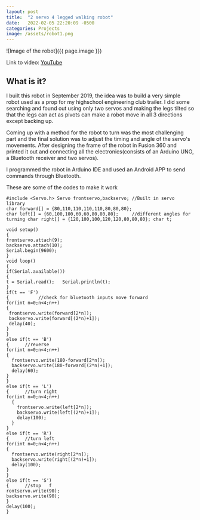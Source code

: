 ```yaml
---
layout: post
title:  "2 servo 4 legged walking robot"
date:   2022-02-05 22:20:09 -0500
categories: Projects
image: /assets/robot1.png
---
```

![Image of the robot]({{ page.image }})

Link to video: [YouTube](https://youtu.be/Es3T07xIOaM)
## What is it?

  I built this robot in September 2019, the idea was to build a very simple robot used as a prop for my highschool engineering club trailer. I did some searching and found out using only two servos and making the legs tilted so that the legs can act as pivots can make a robot move in all 3 directions except backing up. 

  Coming up with a method for the robot to turn was the most challenging part and the final solution was to adjust the timing and angle of the servo's movements. After designing the frame of the robot in Fusion 360 and printed it out and
  connecting all the electronics(consists of an Arduino UNO, a Bluetooth receiver and two servos).
  
  I programmed the robot in Arduino IDE and used an Android APP to send commands through Bluetooth.

  These are some of the codes to make it work

  ```
#include <Servo.h> Servo frontservo,backservo; //Built in servo library
char forward[] = {80,110,110,110,110,80,80,80};
char left[] = {60,100,100,60,60,80,80,80};     //different angles for turning char right[] = {120,100,100,120,120,80,80,80}; char t; 

void setup() 
{ 
  frontservo.attach(9); 
  backservo.attach(10);
  Serial.begin(9600);
}
void loop() 
{ 
  if(Serial.available())
{   
  t = Serial.read();   Serial.println(t);
}
if(t == 'F') 
{           //check for bluetooth inputs move forward   
  for(int n=0;n<4;n++)
  {
   frontservo.write(forward[2*n]);   
   backservo.write(forward[(2*n)+1]);   
   delay(40);
  }
}
else if(t == 'B') 
{      //reverse 
  for(int n=0;n<4;n++)
  {   
    frontservo.write(180-forward[2*n]);  
    backservo.write(180-forward[(2*n)+1]);   
    delay(60);
  }
}  
else if(t == 'L')
{      //turn right   
  for(int n=0;n<4;n++) 
    {   
      frontservo.write(left[2*n]);   
      backservo.write(left[(2*n)+1]);   
      delay(100);
    }
}   
  else if(t == 'R')
{      //turn left 
  for(int n=0;n<4;n++) 
  {
    frontservo.write(right[2*n]);   
    backservo.write(right[(2*n)+1]);   
    delay(100);
  }
}
else if(t == 'S') 
{      //stop   f
  rontservo.write(90);   
  backservo.write(90);
} 
  delay(100);
}
```